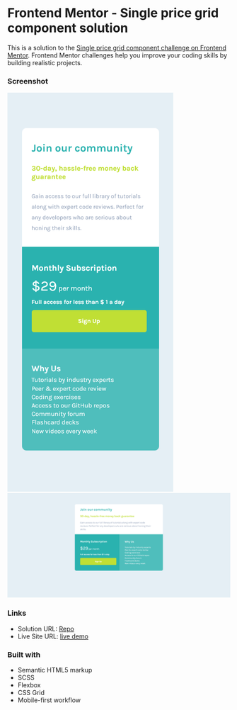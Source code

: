 # Frontend Mentor - Single price grid component solution

This is a solution to the [Single price grid component challenge on Frontend Mentor](https://www.frontendmentor.io/challenges/single-price-grid-component-5ce41129d0ff452fec5abbbc). Frontend Mentor challenges help you improve your coding skills by building realistic projects. 


### Screenshot

![](./images/mobile.png)
![](./images/desktop.png)


### Links

- Solution URL: [Repo](https://github.com/reynoldArun/qr-code-component-main)
- Live Site URL: [live demo](https://bespoke-entremet-9ea642.netlify.app/)


### Built with

- Semantic HTML5 markup
- SCSS
- Flexbox
- CSS Grid
- Mobile-first workflow
